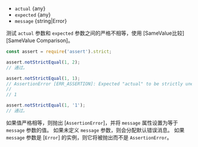 <!-- YAML
added: v0.1.21
changes:
  - version: v10.0.0
    pr-url: https://github.com/nodejs/node/pull/17003
    description: Used comparison changed from Strict Equality to `Object.is()`
-->
* `actual` {any}
* `expected` {any}
* `message` {string|Error}

测试 `actual` 参数和 `expected` 参数之间的严格不相等，使用 [SameValue比较][SameValue Comparison]。

```js
const assert = require('assert').strict;

assert.notStrictEqual(1, 2);
// 通过。

assert.notStrictEqual(1, 1);
// AssertionError [ERR_ASSERTION]: Expected "actual" to be strictly unequal to:
//
// 1

assert.notStrictEqual(1, '1');
// 通过。
```

如果值严格相等，则抛出 [`AssertionError`]，并将 `message` 属性设置为等于 `message` 参数的值。 
如果未定义 `message` 参数，则会分配默认错误消息。 
如果 `message` 参数是 [`Error`] 的实例，则它将被抛出而不是 `AssertionError`。


